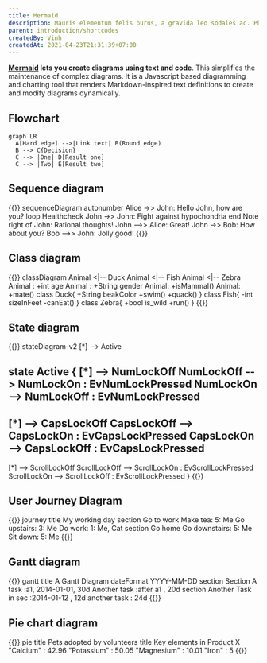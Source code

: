 ```yaml
---
title: Mermaid
description: Mauris elementum felis purus, a gravida leo sodales ac. Phasellus et tempus purus. Cras nibh tellus, convallis at mollis a, egestas ac sem. Donec erat mauris, tempor id accumsan id, facilisis non sapien.
parent: introduction/shortcodes
createdBy: Vinh
createdAt: 2021-04-23T21:31:39+07:00
---
```


**[Mermaid](https://mermaid-js.github.io/mermaid/#/) lets you create diagrams using text and code**. This simplifies the maintenance of complex diagrams. It is a Javascript based diagramming and charting tool that renders Markdown-inspired text definitions to create and modify diagrams dynamically.

## Flowchart

```mermaid
graph LR
  A[Hard edge] -->|Link text| B(Round edge)
  B --> C{Decision}
  C --> |One| D[Result one]
  C --> |Two| E[Result two]
```

## Sequence diagram

{{<mermaid>}}
sequenceDiagram
autonumber
Alice ->> John: Hello John, how are you?
loop Healthcheck
John ->> John: Fight against hypochondria
end
Note right of John: Rational thoughts!
John -->> Alice: Great!
John ->> Bob: How about you?
Bob -->> John: Jolly good!
{{</mermaid>}}

## Class diagram

{{<mermaid>}}
classDiagram
Animal <|-- Duck
Animal <|-- Fish
Animal <|-- Zebra
Animal : +int age
Animal : +String gender
Animal: +isMammal()
Animal: +mate()
class Duck{
+String beakColor
+swim()
+quack()
}
class Fish{
-int sizeInFeet
-canEat()
}
class Zebra{
+bool is_wild
+run()
}
{{</mermaid>}}

## State diagram

{{<mermaid>}}
stateDiagram-v2
[*] --> Active

state Active {
[*] --> NumLockOff
NumLockOff --> NumLockOn : EvNumLockPressed
NumLockOn --> NumLockOff : EvNumLockPressed
--
[*] --> CapsLockOff
CapsLockOff --> CapsLockOn : EvCapsLockPressed
CapsLockOn --> CapsLockOff : EvCapsLockPressed
--
[*] --> ScrollLockOff
ScrollLockOff --> ScrollLockOn : EvScrollLockPressed
ScrollLockOn --> ScrollLockOff : EvScrollLockPressed
}
{{</mermaid>}}

## User Journey Diagram

{{<mermaid>}}
journey
title My working day
section Go to work
Make tea: 5: Me
Go upstairs: 3: Me
Do work: 1: Me, Cat
section Go home
Go downstairs: 5: Me
Sit down: 5: Me
{{</mermaid>}}

## Gantt diagram

{{<mermaid>}}
gantt
title A Gantt Diagram
dateFormat YYYY-MM-DD
section Section
A task :a1, 2014-01-01, 30d
Another task :after a1 , 20d
section Another
Task in sec :2014-01-12 , 12d
another task : 24d
{{</mermaid>}}

## Pie chart diagram

{{<mermaid>}}
pie title Pets adopted by volunteers
title Key elements in Product X
"Calcium" : 42.96
"Potassium" : 50.05
"Magnesium" : 10.01
"Iron" : 5
{{</mermaid>}}

